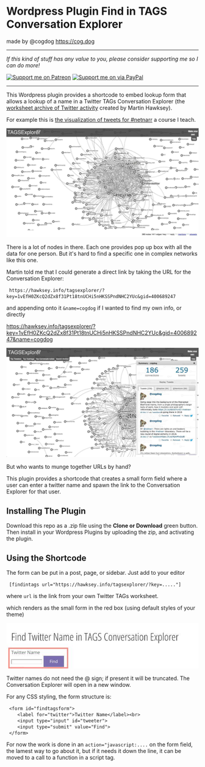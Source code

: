 # Wordpress Plugin Find in TAGS Conversation Explorer

made by @cogdog https://cog.dog

-----
*If this kind of stuff has any value to you, please consider supporting me so I can do more!*

[![Support me on Patreon](http://cogdog.github.io/images/badge-patreon.png)](https://patreon.com/cogdog) [![Support me on via PayPal](http://cogdog.github.io/images/badge-paypal.png)](https://paypal.me/cogdog)

----- 


This Wordpress plugin provides a shortcode to embed lookup form that allows a lookup of a  name in a Twitter TAGs Conversation Explorer (the [worksheet archive of Twitter activity](https://tags.hawksey.info) created by Martin Hawksey).

For example this is [the visualization of tweets for #netnarr](https://hawksey.info/tagsexplorer/?key=1vEfH0ZKcQ2dZx8f31Pt18tnUCHi5nHKSSPndNHC2YUc&gid=400689247) a course I teach.

![](images/netnarr-tags.jpg "#NetNarr Conversation Explorer")

There is a lot of nodes in there. Each one provides pop up box with all the data for one person. But it's hard to find a specific one in complex networks like this one.

Martin told me that I could generate a direct link by taking the URL for the Conversation Explorer:

     https://hawksey.info/tagsexplorer/?key=1vEfH0ZKcQ2dZx8f31Pt18tnUCHi5nHKSSPndNHC2YUc&gid=400689247
     
and appending onto it `&name=cogdog` if I wanted to find my own info, or directly

https://hawksey.info/tagsexplorer/?key=1vEfH0ZKcQ2dZx8f31Pt18tnUCHi5nHKSSPndNHC2YUc&gid=400689247&name=cogdog

![](images/netnarr-tags-cogdog.jpg "#NetNarr Conversation Explorer with data for @cogdog")

But who wants to munge together URLs by hand? 

This plugin provides a shortcode that creates a small form field where a user can enter a twitter name and spawn the link to the Conversation Explorer for that user.

## Installing The Plugin 

Download this repo as a .zip file using the **Clone or Download** green button. Then install in your Wordpress Plugins by uploading the zip, and activating the plugin.

## Using the Shortcode

The form can be put in a post, page, or sidebar. Just add to your editor

     [findintags url="https://hawksey.info/tagsexplorer/?key=....."]
     
where `url` is the link from your own Twitter TAGs worksheet.

which renders as the small form in the red box (using default styles of your theme)

![](images/in-page.jpg "embedded lookup form")

Twitter names do not need the @ sign; if present it will be truncated. The Conversation Explorer will open in a new window.

For any CSS styling, the form structure is:

     <form id="findtagsform">
        <label for="twitter">Twitter Name</label><br>
        <input type="input" id="tweeter"> 
        <input type="submit" value="Find">
	 </form>

For now the work is done in an `action="javascript:....` on the form field, the lamest way to go about it, but if it needs it down the line, it can be moved to a call to a function in a script tag.


